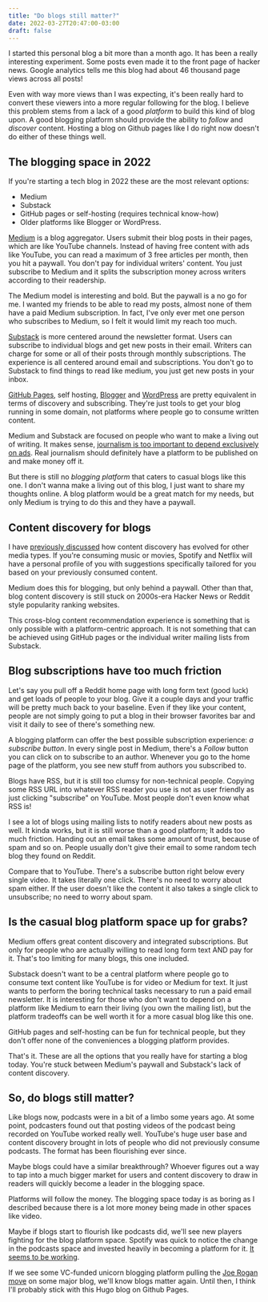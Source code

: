 ```yaml
---
title: "Do blogs still matter?"
date: 2022-03-27T20:47:00-03:00
draft: false
---
```


I started this personal blog a bit more than a month ago.
It has been a really interesting experiment. Some posts even made it to the front page of hacker news.
Google analytics tells me this blog had about 46 thousand page views across all posts!

Even with way more views than I was expecting,
it's been really hard to convert these viewers into a more regular following for the blog.
I believe this problem stems from a lack of a good _platform_ to build this kind of blog upon.
A good blogging platform should provide the ability to _follow_ and _discover_ content.
Hosting a blog on Github pages like I do right now doesn't do either of these things well.

## The blogging space in 2022

If you're starting a tech blog in 2022 these are the most relevant options:
- Medium
- Substack
- GitHub pages or self-hosting (requires technical know-how)
- Older platforms like Blogger or WordPress.

[Medium](https://medium.com) is a blog aggregator.
Users submit their blog posts in their pages, which are like YouTube channels.
Instead of having free content with ads like YouTube, you can read a maximum of 3 free articles per month, then you hit a paywall.
You don't pay for individual writers' content. You just subscribe to Medium and it splits the subscription money across writers according to their readership.

The Medium model is interesting and bold. But the paywall is a no go for me.
I wanted my friends to be able to read my posts, almost none of them have a paid Medium subscription.
In fact, I've only ever met one person who subscribes to Medium, so I felt it would limit my reach too much.

[Substack](https://substack.com) is more centered around the newsletter format.
Users can subscribe to individual blogs and get new posts in their email.
Writers can charge for some or all of their posts through monthly subscriptions.
The experience is all centered around email and subscriptions.
You don't go to Substack to find things to read like medium, you just get new posts in your inbox.

[GitHub Pages](https://pages.github.com), self hosting, [Blogger](https://www.blogger.com) and [WordPress](https://wordpress.com) are pretty equivalent in terms of discovery and subscribing.
They're just tools to get your blog running in some domain, not platforms where people go to consume written content.

Medium and Substack are focused on people who want to make a living out of writing.
It makes sense, [journalism is too important to depend exclusively on ads](/posts/journalism).
Real journalism should definitely have a platform to be published on and make money off it.

But there is still no _blogging platform_ that caters to casual blogs like this one.
I don't wanna make a living out of this blog, I just want to share my thoughts online.
A blog platform would be a great match for my needs, but only Medium is trying to do this and they have a paywall.

## Content discovery for blogs

I have [previously discussed](/posts/nichecasual/) how  content discovery has evolved for other media types.
If you're consuming music or movies, Spotify and Netflix will have a personal profile of you with suggestions specifically tailored for you based on your previously consumed content.

Medium does this for blogging, but only behind a paywall.
Other than that, blog content discovery is still stuck on 2000s-era Hacker News or Reddit style popularity ranking websites.

This cross-blog content recommendation experience is something that is only possible with a platform-centric approach.
It is not something that can be achieved using GitHub pages or the individual writer mailing lists from Substack.

## Blog subscriptions have too much friction

Let's say you pull off a Reddit home page with long form text (good luck) and get loads of people to your blog.
Give it a couple days and your traffic will be pretty much back to your baseline.
Even if they like your content, people are not simply going to put a blog in their browser favorites bar and visit it daily to see of there's something new.

A blogging platform can offer the best possible subscription experience: _a subscribe button_.
In every single post in Medium, there's a _Follow_ button you can click on to subscribe to an author.
Whenever you go to the home page of the platform, you see new stuff from authors you subscribed to.

Blogs have RSS, but it is still too clumsy for non-technical people.
Copying some RSS URL into whatever RSS reader you use is not as user friendly as just clicking "subscribe" on YouTube.
Most people don't even know what RSS is!

I see a lot of blogs using mailing lists to notify readers about new posts as well.
It kinda works, but it is still worse than a good platform; It adds too much friction.
Handing out an email takes some amount of trust, because of spam and so on.
People usually don't give their email to some random tech blog they found on Reddit.

Compare that to YouTube.
There's a subscribe button right below every single video.
It takes literally one click.
There's no need to worry about spam either.
If the user doesn't like the content it also takes a single click to unsubscribe; no need to worry about spam.

## Is the casual blog platform space up for grabs?

Medium offers great content discovery and integrated subscriptions.
But only for people who are actually willing to read long form text AND pay for it.
That's too limiting for many blogs, this one included.

Substack doesn't want to be a central platform where people go to consume text content like YouTube is for video or Medium for text.
It just wants to perform the boring technical tasks necessary to run a paid email newsletter.
It is interesting for those who don't want to depend on a platform like Medium to earn their living (you own the mailing list), but the platform tradeoffs can be well worth it for a more casual blog like this one.

GitHub pages and self-hosting can be fun for technical people,
but they don't offer none of the conveniences a blogging platform provides.

That's it. These are all the options that you really have for starting a blog today.
You're stuck between Medium's paywall and Substack's lack of content discovery.

## So, do blogs still matter?

Like blogs now, podcasts were in a bit of a limbo some years ago.
At some point, podcasters found out that posting videos of the podcast being recorded on YouTube worked really well.
YouTube's huge user base and content discovery brought in lots of people who did not previously consume podcasts.
The format has been flourishing ever since.

Maybe blogs could have a similar breakthrough?
Whoever figures out a way to tap into a much bigger market for users and content discovery to draw in readers will quickly become a leader in the blogging space.

Platforms will follow the money.
The blogging space today is as boring as I described because there is a lot more money being made in other spaces like video.

Maybe if blogs start to flourish like podcasts did, we'll see new players fighting for the blog platform space.
Spotify was quick to notice the change in the podcasts space and invested heavily in becoming a platform for it. [It seems to be working](https://www.forbes.com/sites/johanmoreno/2021/09/23/as-spotify-becomes-the-top-dog-in-podcast-directories-google-lags-behind/?sh=58ca49f4675b).

If we see some VC-funded unicorn blogging platform pulling the [Joe Rogan move](https://www.forbes.com/sites/masonbissada/2022/02/17/joe-rogans-spotify-deal-allegedly-worth-200-million-doubling-initial-report/?sh=540163b92c39) on some major blog, we'll know blogs matter again. Until then, I think I'll probably stick with this Hugo blog on Github Pages.


